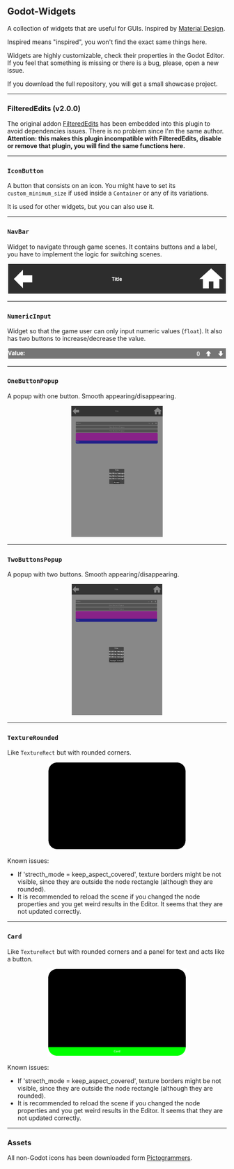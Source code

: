 ## Godot-Widgets

A collection of widgets that are useful for GUIs. Inspired by [Material Design](https://m3.material.io/).

Inspired means "inspired", you won't find the exact same things here.

Widgets are highly customizable, check their properties in the Godot Editor. If you feel that something is missing or there is a bug, please, open a new issue.

If you download the full repository, you will get a small showcase project.

---

### FilteredEdits (v2.0.0)

The original addon [FilteredEdits](https://godotengine.org/asset-library/asset/1992) has been embedded into this plugin to avoid dependencies issues. There is no problem since I'm the same author. **Attention: this makes this plugin incompatible with FilteredEdits, disable or remove that plugin, you will find the same functions here.**

---

### `IconButton`

A button that consists on an icon. You might have to set its `custom_minimum_size` if used inside a `Container` or any of its variations.

It is used for other widgets, but you can also use it.

---

### `NavBar`

Widget to navigate through game scenes. It contains buttons and a label, you have to implement the logic for switching scenes.

<p align="center">
  <img src="https://raw.githubusercontent.com/acgc99/Godot-Widgets/main/screenshots/navbar.png" width="500"/>
</p>

---

### `NumericInput`

Widget so that the game user can only input numeric values (`float`). It also has two buttons to increase/decrease the value.

<p align="center">
  <img src="https://raw.githubusercontent.com/acgc99/Godot-Widgets/main/screenshots/numeric_input.png" width="500"/>
</p>

---

### `OneButtonPopup`

A popup with one button. Smooth appearing/disappearing.

<p align="center">
  <img src="https://raw.githubusercontent.com/acgc99/Godot-Widgets/main/screenshots/one_button_popup.png" height="300"/>
</p>

---

### `TwoButtonsPopup`

A popup with two buttons. Smooth appearing/disappearing.

<p align="center">
  <img src="https://raw.githubusercontent.com/acgc99/Godot-Widgets/main/screenshots/two_buttons_popup.png" height="300"/>
</p>

---

### `TextureRounded`

Like `TextureRect` but with rounded corners.

<p align="center">
  <img src="https://raw.githubusercontent.com/acgc99/Godot-Widgets/main/screenshots/rounded_image.png" height="200"/>
</p>

Known issues:
- If 'strecth_mode = keep_aspect_covered', texture borders might be not visible, since they are outside the node rectangle (although they are rounded).
- It is recommended to reload the scene if you changed the node properties and you get weird results in the Editor. It seems that they are not updated correctly.

---

### `Card`

Like `TextureRect` but with rounded corners and a panel for text and acts like a button.

<p align="center">
  <img src="https://raw.githubusercontent.com/acgc99/Godot-Widgets/main/screenshots/card.png" height="200"/>
</p>

Known issues:
- If 'strecth_mode = keep_aspect_covered', texture borders might be not visible, since they are outside the node rectangle (although they are rounded).
- It is recommended to reload the scene if you changed the node properties and you get weird results in the Editor. It seems that they are not updated correctly.

---

### Assets

All non-Godot icons has been downloaded form [Pictogrammers](https://pictogrammers.com/docs/general/license/).
